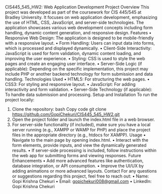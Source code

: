 CIS445_545_HW2: Web Application Development Project
Overview
This project was developed as part of the coursework for CIS 445/545 at Bradley University. It focuses on web application development, emphasizing the use of HTML, CSS, JavaScript, and server-side technologies. The application showcases various web development concepts including form handling, dynamic content generation, and responsive design.
Features
•	Responsive Web Design: The application is designed to be mobile-friendly with a responsive layout.
•	Form Handling: Users can input data into forms, which is processed and displayed dynamically.
•	Client-Side Interactivity: JavaScript is used for form validation, dynamic content loading, and improving the user experience.
•	Styling: CSS is used to style the web pages and create an engaging user interface.
•	Server-Side Logic (if applicable): Depending on the specific implementation, this project may include PHP or another backend technology for form submission and data handling.
Technologies Used
•	HTML5: For structuring the web pages.
•	CSS3: For styling and responsive layout.
•	JavaScript: For adding interactivity and form validation.
•	Server-Side Technology (if applicable): To handle data submission and processing.
Setup and Installation
To run the project locally:
1.	Clone the repository:
bash
Copy code
git clone https://github.com/GopiChekuri/CIS445_545_HW2.git
2.	Open the project folder and launch the index.html file in a web browser.
3.	For server-side functionality (if included), make sure you have a local server running (e.g., XAMPP or WAMP for PHP) and place the project files in the appropriate directory (e.g., htdocs for XAMPP).
Usage
•	Navigate to the main page by opening index.html.
•	Interact with the form elements, provide inputs, and view the dynamically generated results.
•	If server-side processing is included, follow instructions within the web app for submitting forms and viewing responses.
Future Enhancements
•	Add more advanced features like authentication, database integration, or API consumption.
•	Improve the UI/UX by adding animations or more advanced layouts.
Contact
For any questions or suggestions regarding this project, feel free to reach out:
•	Name: Gopi Krishna Chekuri
•	Email: gopichekuri008@gmail.com
•	LinkedIn: Gopi Krishna Chekuri

